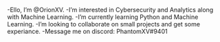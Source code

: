 -Ello, I’m @OrionXV.
-I’m interested in Cybersecurity and Analytics along with Machine Learning. 
-I’m currently learning Python and Machine Learning. 
-I’m looking to collaborate on small projects and get some experiance. 
-Message me on discord: PhantomXV#9401
